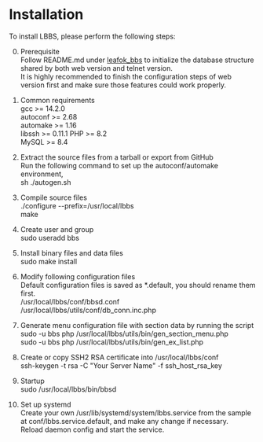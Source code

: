 Installation
==================
To install LBBS, please perform the following steps:

0) Prerequisite  
   Follow README.md under [leafok_bbs](https://github.com/leafok88/leafok_bbs) to initialize the database structure shared by both web version and telnet version.   
   It is highly recommended to finish the configuration steps of web version first and make sure those features could work properly.

1) Common requirements  
   gcc >= 14.2.0  
   autoconf >= 2.68  
   automake >= 1.16  
   libssh >= 0.11.1
   PHP >= 8.2  
   MySQL >= 8.4

2) Extract the source files from a tarball or export from GitHub  
   Run the following command to set up the autoconf/automake environment,  
   sh ./autogen.sh

3) Compile source files  
   ./configure --prefix=/usr/local/lbbs  
   make

4) Create user and group  
   sudo useradd bbs

5) Install binary files and data files  
   sudo make install

6) Modify following configuration files  
   Default configuration files is saved as *.default, you should rename them first.  
   /usr/local/lbbs/conf/bbsd.conf  
   /usr/local/lbbs/utils/conf/db_conn.inc.php  

7) Generate menu configuration file with section data by running the script  
   sudo -u bbs php /usr/local/lbbs/utils/bin/gen_section_menu.php  
   sudo -u bbs php /usr/local/lbbs/utils/bin/gen_ex_list.php  

8) Create or copy SSH2 RSA certificate into /usr/local/lbbs/conf  
   ssh-keygen -t rsa -C "Your Server Name" -f ssh_host_rsa_key

9) Startup  
   sudo /usr/local/lbbs/bin/bbsd

10) Set up systemd  
   Create your own /usr/lib/systemd/system/lbbs.service from the sample at conf/lbbs.service.default, and make any change if necessary.  
   Reload daemon config and start the service.  
